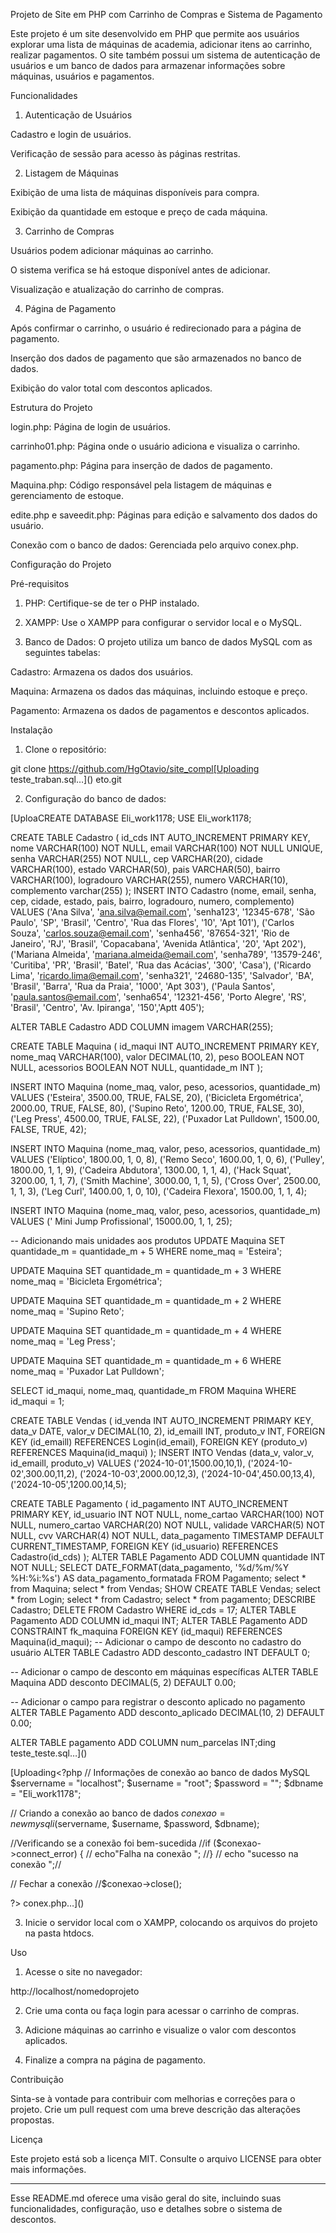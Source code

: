 Projeto de Site em PHP com Carrinho de Compras e Sistema de Pagamento

Este projeto é um site desenvolvido em PHP que permite aos usuários explorar uma lista de máquinas de academia, adicionar itens ao carrinho,  realizar pagamentos. O site também possui um sistema de autenticação de usuários e um banco de dados para armazenar informações sobre máquinas, usuários e pagamentos.

Funcionalidades

1. Autenticação de Usuários

Cadastro e login de usuários.

Verificação de sessão para acesso às páginas restritas.



2. Listagem de Máquinas

Exibição de uma lista de máquinas disponíveis para compra.

Exibição da quantidade em estoque e preço de cada máquina.



3. Carrinho de Compras

Usuários podem adicionar máquinas ao carrinho.

O sistema verifica se há estoque disponível antes de adicionar.

Visualização e atualização do carrinho de compras.


4. Página de Pagamento

Após confirmar o carrinho, o usuário é redirecionado para a página de pagamento.

Inserção dos dados de pagamento que são armazenados no banco de dados.

Exibição do valor total com descontos aplicados.




Estrutura do Projeto

login.php: Página de login de usuários.

carrinho01.php: Página onde o usuário adiciona e visualiza o carrinho.

pagamento.php: Página para inserção de dados de pagamento.

Maquina.php: Código responsável pela listagem de máquinas e gerenciamento de estoque.

edite.php e saveedit.php: Páginas para edição e salvamento dos dados do usuário.

Conexão com o banco de dados: Gerenciada pelo arquivo conex.php.


Configuração do Projeto

Pré-requisitos

1. PHP: Certifique-se de ter o PHP instalado.


2. XAMPP: Use o XAMPP para configurar o servidor local e o MySQL.


3. Banco de Dados: O projeto utiliza um banco de dados MySQL com as seguintes tabelas:

Cadastro: Armazena os dados dos usuários.

Maquina: Armazena os dados das máquinas, incluindo estoque e preço.

Pagamento: Armazena os dados de pagamentos e descontos aplicados.




Instalação

1. Clone o repositório:

git clone https://github.com/HgOtavio/site_compl[Uploading teste_traban.sql…]()
eto.git


2. Configuração do banco de dados:

[UploaCREATE DATABASE Eli_work1178;
USE Eli_work1178;



CREATE TABLE Cadastro (
    id_cds INT AUTO_INCREMENT PRIMARY KEY,
    nome VARCHAR(100) NOT NULL,
    email VARCHAR(100) NOT NULL UNIQUE,
    senha VARCHAR(255) NOT NULL,
    cep VARCHAR(20),
    cidade VARCHAR(100),
    estado VARCHAR(50),
    pais VARCHAR(50),
    bairro VARCHAR(100),
    logradouro VARCHAR(255),
    numero VARCHAR(10),
    complemento varchar(255)
);
INSERT INTO Cadastro (nome, email, senha, cep, cidade, estado, pais, bairro, logradouro, numero, complemento) VALUES 
('Ana Silva', 'ana.silva@email.com', 'senha123', '12345-678', 'São Paulo', 'SP', 'Brasil', 'Centro', 'Rua das Flores', '10', 'Apt 101'),
('Carlos Souza', 'carlos.souza@email.com', 'senha456', '87654-321', 'Rio de Janeiro', 'RJ', 'Brasil', 'Copacabana', 'Avenida Atlântica', '20', 'Apt 202'),
('Mariana Almeida', 'mariana.almeida@email.com', 'senha789', '13579-246', 'Curitiba', 'PR', 'Brasil', 'Batel', 'Rua das Acácias', '300', 'Casa'),
('Ricardo Lima', 'ricardo.lima@email.com', 'senha321', '24680-135', 'Salvador', 'BA', 'Brasil', 'Barra', 'Rua da Praia', '1000', 'Apt 303'),
('Paula Santos', 'paula.santos@email.com', 'senha654', '12321-456', 'Porto Alegre', 'RS', 'Brasil', 'Centro', 'Av. Ipiranga', '150','Aptt 405');


ALTER TABLE Cadastro
ADD COLUMN imagem VARCHAR(255);

CREATE TABLE Maquina (
    id_maqui INT AUTO_INCREMENT PRIMARY KEY,
    nome_maq VARCHAR(100),
    valor DECIMAL(10, 2),
    peso BOOLEAN NOT NULL,
    acessorios BOOLEAN NOT NULL,
    quantidade_m INT
);

INSERT INTO Maquina (nome_maq, valor, peso, acessorios, quantidade_m) VALUES
('Esteira', 3500.00, TRUE, FALSE, 20),
('Bicicleta Ergométrica', 2000.00, TRUE, FALSE, 80),
('Supino Reto', 1200.00, TRUE, FALSE, 30),
('Leg Press', 4500.00, TRUE, FALSE, 22),
('Puxador Lat Pulldown', 1500.00, FALSE, TRUE, 42);

INSERT INTO Maquina (nome_maq, valor, peso, acessorios, quantidade_m) VALUES 
('Elíptico', 1800.00, 1, 0, 8),
('Remo Seco', 1600.00, 1, 0, 6),
('Pulley', 1800.00, 1, 1, 9),
('Cadeira Abdutora', 1300.00, 1, 1, 4),
('Hack Squat', 3200.00, 1, 1, 7),
('Smith Machine', 3000.00, 1, 1, 5),
('Cross Over', 2500.00, 1, 1, 3),
('Leg Curl', 1400.00, 1, 0, 10),
('Cadeira Flexora', 1500.00, 1, 1, 4);

INSERT INTO Maquina (nome_maq, valor, peso, acessorios, quantidade_m) VALUES 
(' Mini Jump Profissional', 15000.00, 1, 1, 25);



-- Adicionando mais unidades aos produtos
UPDATE Maquina
SET quantidade_m = quantidade_m + 5
WHERE nome_maq = 'Esteira';

UPDATE Maquina
SET quantidade_m = quantidade_m + 3
WHERE nome_maq = 'Bicicleta Ergométrica';

UPDATE Maquina
SET quantidade_m = quantidade_m + 2
WHERE nome_maq = 'Supino Reto';

UPDATE Maquina
SET quantidade_m = quantidade_m + 4
WHERE nome_maq = 'Leg Press';

UPDATE Maquina
SET quantidade_m = quantidade_m + 6
WHERE nome_maq = 'Puxador Lat Pulldown';

SELECT id_maqui, nome_maq, quantidade_m FROM Maquina WHERE id_maqui = 1;



CREATE TABLE Vendas (
    id_venda INT AUTO_INCREMENT PRIMARY KEY,
    data_v DATE,
    valor_v DECIMAL(10, 2),
    id_emaill INT,
    produto_v INT,
    FOREIGN KEY (id_emaill) REFERENCES Login(id_email),
    FOREIGN KEY (produto_v) REFERENCES Maquina(id_maqui)
);
INSERT INTO Vendas (data_v, valor_v, id_emaill, produto_v) VALUES
('2024-10-01',1500.00,10,1),
('2024-10-02',300.00,11,2),
('2024-10-03',2000.00,12,3),
('2024-10-04',450.00,13,4),
('2024-10-05',1200.00,14,5);

CREATE TABLE Pagamento (
    id_pagamento INT AUTO_INCREMENT PRIMARY KEY,
    id_usuario INT NOT NULL,
    nome_cartao VARCHAR(100) NOT NULL,
    numero_cartao VARCHAR(20) NOT NULL,
    validade VARCHAR(5) NOT NULL,
    cvv VARCHAR(4) NOT NULL,
    data_pagamento TIMESTAMP DEFAULT CURRENT_TIMESTAMP,
    FOREIGN KEY (id_usuario) REFERENCES Cadastro(id_cds)
);
ALTER TABLE Pagamento ADD COLUMN quantidade INT NOT NULL;
SELECT DATE_FORMAT(data_pagamento, '%d/%m/%Y %H:%i:%s') AS data_pagamento_formatada FROM Pagamento;
select * from Maquina;
select * from Vendas;
SHOW CREATE TABLE Vendas;
select * from Login;
select * from Cadastro;
select * from pagamento;
DESCRIBE Cadastro;
DELETE FROM Cadastro WHERE id_cds = 17;
ALTER TABLE Pagamento ADD COLUMN id_maqui INT;
ALTER TABLE Pagamento ADD CONSTRAINT fk_maquina FOREIGN KEY (id_maqui) REFERENCES Maquina(id_maqui);
-- Adicionar o campo de desconto no cadastro do usuário
ALTER TABLE Cadastro
ADD desconto_cadastro INT DEFAULT 0;

-- Adicionar o campo de desconto em máquinas específicas
ALTER TABLE Maquina
ADD desconto DECIMAL(5, 2) DEFAULT 0.00;

-- Adicionar o campo para registrar o desconto aplicado no pagamento
ALTER TABLE Pagamento
ADD desconto_aplicado DECIMAL(10, 2) DEFAULT 0.00;

ALTER TABLE pagamento
ADD COLUMN num_parcelas INT;ding teste_teste.sql…]()


[Uploading<?php
// Informações de conexão ao banco de dados MySQL
$servername = "localhost";
$username = "root";
$password = "";
$dbname = "Eli_work1178";

// Criando a conexão ao banco de dados
$conexao = new mysqli($servername, $username, $password, $dbname);

 //Verificando se a conexão foi bem-sucedida
 //if ($conexao->connect_error) {
   // echo"Falha na conexão ";
//}
// echo  "sucesso na conexão ";//


// Fechar a conexão
//$conexao->close();


?> conex.php…]()




3. Inicie o servidor local com o XAMPP, colocando os arquivos do projeto na pasta htdocs.



Uso

1. Acesse o site no navegador:

http://localhost/nomedoprojeto


2. Crie uma conta ou faça login para acessar o carrinho de compras.


3. Adicione máquinas ao carrinho e visualize o valor com descontos aplicados.


4. Finalize a compra na página de pagamento.




Contribuição

Sinta-se à vontade para contribuir com melhorias e correções para o projeto. Crie um pull request com uma breve descrição das alterações propostas.

Licença

Este projeto está sob a licença MIT. Consulte o arquivo LICENSE para obter mais informações.


---

Esse README.md oferece uma visão geral do site, incluindo suas funcionalidades, configuração, uso e detalhes sobre o sistema de descontos.

